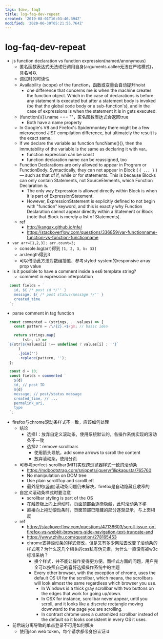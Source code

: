 ```yaml
---
tags: [dev, faq]
title: log-faq-dev-repeat
created: '2019-08-01T16:03:46.394Z'
modified: '2020-06-30T05:21:55.764Z'
---
```


# log-faq-dev-repeat

- js function declaration vs function expression(named/anonymous)
  - 匿名函数表达式无法递归调用自身(arguments.callee无法在严格模式)，具名可以
  - 调试时的可读性
  - Availability (scope) of the function，函数或变量会自动提升hoist
    - one difference that concerns me is when the machine creates the function object. Which in the case of declarations is before any statement is executed but after a statement body is invoked (be that the global code body or a sub-function's), and in the case of expressions is when the statement it is in gets executed. 
  - (function(){}).name === ""，匿名函数表达式会返回true
    - Both have a name property
  - In Google's V8 and Firefox's Spidermonkey there might be a few microsecond JIST compilation difference, but ultimately the result is the exact same.
  - If we declare the variable as function funcName(){}, then the immutability of the variable is the same as declaring it with var。
    - function expression can be const
    - function declaration name can be reassigned, too
  - Function Declarations are only allowed to appear in Program or FunctionBody. Syntactically, they can not appear in Block ( `{ ... }` ) — such as that of if, while or for statements. This is because Blocks can only contain Statements, not SourceElements, which Function Declaration is. 
    - The only way Expression is allowed directly within Block is when it is part of ExpressionStatement. 
    - However, ExpressionStatement is explicitly defined to not begin with "function" keyword, and this is exactly why Function Declaration cannot appear directly within a Statement or Block (note that Block is merely a list of Statements).
  - ref
    - http://kangax.github.io/nfe/
    - https://stackoverflow.com/questions/336859/var-functionname-function-vs-function-functionname
- `var arr=[1,2,3]; arr.count=3;`
  - console.log(arr)得到 `[1, 2, 3, b: 33]`
  - arr.length得到3
  - 可以借助此方法对数组插值，参考styled-system的responsive array prop value
- Is it possible to have a comment inside a es6 template string?
  - comment in expression interpolation  

``` js
  const fields = `
    id, ${ /* post id */'' }
    message, ${ /* post status/message */'' }
    created_time
  `;
```

  - parse comment in tag function  

``` js
  const commented = (strings, ...values) => {
    const pattern = /\/{2}.+$/gm; // basic idea

    return strings.map(
        (str, i) =>
 `${str}${values[i] !== undefined ? values[i] : ''}`
      )
      .join('')
      .replace(pattern, '');
  };

  const d = 10;
  const fields = commented `
    ${d}
    id, // post ID
    ${d}
    message, // post/status message
    created_time, // ...
    permalink_uri,
    type
  `;
```

- firefox与chrome滚动条样式不一致，应该如何处理
  - 结论
    - 选择1：放弃自定义滚动条，使用系统默认的，各操作系统实现的滚动条不一致
    - 选择2：remove scrollbars
      - 使用箭头导航，add some arrows to scroll the content
      - 放弃滚动条，使用分页
  - 可参考perfect-scrollbar(MIT)实现跨浏览器样式一致的滚动条
    - https://mdbootstrap.com/snippets/jquery/filipkapusta/765760
    - No manipulation on DOM tree
    - Use plain scrollTop and scrollLeft
    - 最外层的(竖直)滚动条问题仍未解决，firefox是自动隐藏且收窄的
  - 自定义滚动条样式时要注意
    - scrollbar styling is part of the OS
    - 在触摸板上向上滑动时，页面顶部会逐渐隐藏，此时滚动条下移
    - 直接向上拖动滚动条时，页面顶部已隐藏的部分逐渐显示，与上面相反
  - ref
    - https://stackoverflow.com/questions/47138603/scroll-issue-on-firefox-vs-webkit-browsers-side-navigation-text-truncate-and
    - https://www.zhihu.com/question/278165453
    - chrome支持滚动条的样式修改，但是又有多少网站去改变了滚动条的样式呢？为什么这几个相关的css私有伪元素，为什么一直没有被w3c标准采纳？
      - 换个样式，并不能让操作变得更方便。而样式方面的问题，用户完全可以按照自己的喜好选择操作系统中的主题
      - Every other browser, with the exception of chrome, uses the default OS UI for the scrollbar, which means, the scrollbars will look almost the same regardless which browser you use.
        - In Windows is a thick gray scrollbar with two buttons on the edges that work for going up/down.  
        - In OSX for instance, scrollbar never appear, until you scroll, and it looks like a discrete rectangle moving downward to the page you are scrolling.  
        - In contrast chrome uses a customized scrollbar instead of the default so it looks consistent in every OS it uses.
- 前后端分离导致的单点登录不可用如何解决
  - 使用json web token，每个请求都带身份认证id
